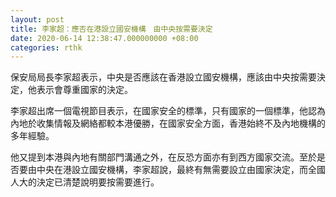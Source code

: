 ```yaml
---
layout: post
title: 李家超：應否在港設立國安機構　由中央按需要決定
date: 2020-06-14 12:38:47.000000000 +08:00
categories: rthk
---
```


保安局局長李家超表示，中央是否應該在香港設立國安機構，應該由中央按需要決定，他表示會尊重國家的決定。

李家超出席一個電視節目表示，在國家安全的標準，只有國家的一個標準，他認為內地於收集情報及網絡都較本港優勝，在國家安全方面，香港始終不及內地機構的多年經驗。

他又提到本港與內地有關部門溝通之外，在反恐方面亦有到西方國家交流。至於是否要由中央在港設立國安機構，李家超說，最終有無需要設立由國家決定，而全國人大的決定已清楚說明要按需要進行。
